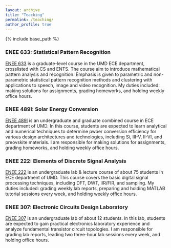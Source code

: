 ```yaml
---
layout: archive
title: "Teaching"
permalink: /teaching/
author_profile: true
---
```


{% include base_path %}

### ENEE 633: Statistical Pattern Recognition

[ENEE 633](https://ece.umd.edu/course-schedule/course/ENEE633) is a graduate-level course in the UMD ECE department, crosslisted with CS and ENTS.
The course aim to introduce mathematical pattern analysis and recognition. Emphasis is given to parametric and non-parametric statistical pattern recognition methods and clustering with applications to speech, image and video recognition.
My duties included: making solutions for assignments, grading homeworks, and holding weekly office hours.

### ENEE 489I: Solar Energy Conversion

[ENEE 489I](https://ece.umd.edu/course-schedule/course/ENEE489I) is an undergraduate and graduate combined course in ECE department of UMD.
In this course, students are expected to learn analytical and numerical techniques to determine pwoer conversion efficiency for various design architectures and technologies, including Si, III-V, II-VI, and preovskite materials.
I am responsible for making solutions for assignments, grading homeworks, and holding weekly office hours.

### ENEE 222:  Elements of Discrete Signal Analysis

[ENEE 222](https://ece.umd.edu/course-schedule/course/ENEE222) is an undergraduate lab & lecture course of about 75 students in ECE department of UMD. 
This course covers the basic digital signal processing techniques, including DFT, DWT, IIR/FIR, and sampling. 
My duties included: grading weekly lab reports, preparing and holding MATLAB tutorial sessions every week, and holding weekly office hours.

### ENEE 307: Electronic Circuits Design Laboratory

[ENEE 307](https://ece.umd.edu/course-schedule/course/ENEE307) is an undergraduate lab of about 12 students.
In this lab, students are expected to gain practical electronics laboratory experience and analyze fundamental transistor circuit topologies.
I am responsible for grading lab reports, leading two three-hour lab sessions every week, and holding office hours.
